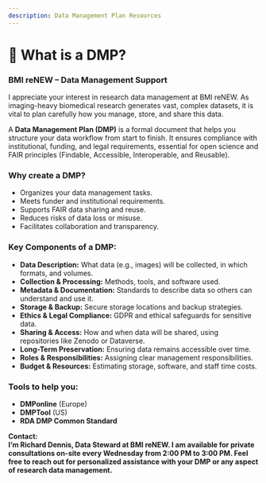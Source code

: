 ```yaml
---
description: Data Management Plan Resources
---
```


# 🔴 What is a DMP?

### **BMI reNEW – Data Management Support**

I appreciate your interest in research data management at BMI reNEW. As imaging-heavy biomedical research generates vast, complex datasets, it is vital to plan carefully how you manage, store, and share this data.

A **Data Management Plan (DMP)** is a formal document that helps you structure your data workflow from start to finish. It ensures compliance with institutional, funding, and legal requirements, essential for open science and FAIR principles (Findable, Accessible, Interoperable, and Reusable).

### **Why create a DMP?**

* Organizes your data management tasks.
* Meets funder and institutional requirements.
* Supports FAIR data sharing and reuse.
* Reduces risks of data loss or misuse.
* Facilitates collaboration and transparency.

### **Key Components of a DMP:**

* **Data Description:** What data (e.g., images) will be collected, in which formats, and volumes.
* **Collection & Processing:** Methods, tools, and software used.
* **Metadata & Documentation:** Standards to describe data so others can understand and use it.
* **Storage & Backup:** Secure storage locations and backup strategies.
* **Ethics & Legal Compliance:** GDPR and ethical safeguards for sensitive data.
* **Sharing & Access:** How and when data will be shared, using repositories like Zenodo or Dataverse.
* **Long-Term Preservation:** Ensuring data remains accessible over time.
* **Roles & Responsibilities:** Assigning clear management responsibilities.
* **Budget & Resources:** Estimating storage, software, and staff time costs.

### **Tools to help you:**

* **DMPonline** (Europe)
* **DMPTool** (US)
* **RDA DMP Common Standard**



**Contact:**\
**I’m Richard Dennis, Data Steward at BMI reNEW. I am available for private consultations on-site every Wednesday from 2:00 PM to 3:00 PM. Feel free to reach out for personalized assistance with your DMP or any aspect of research data management.**

